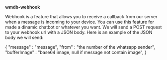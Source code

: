 **wmdb-webhook**

Webhook is a feature that allows you to receive a callback from our server when a message is incoming to your device. You can use this feature for made a dinamic chatbot or whatever you want. We will send a POST request to your webhook url with a JSON body. Here is an example of the JSON body we will send:

{ "message" : "message", "from" : "the number of the whatsapp sender", "bufferImage" : "base64 image, null if message not contain image", }
